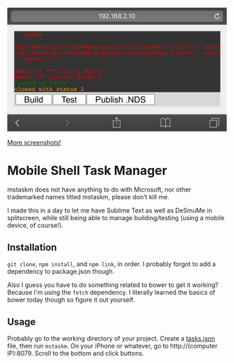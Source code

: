 ![](./img/screenshot1.png)

[More screenshots!](./img/)

# Mobile Shell Task Manager

mstaskm does not have anything to do with Microsoft, nor other trademarked names titled mstaskm, please don't kill me.

I made this in a day to let me have Sublime Text as well as DeSmuMe in splitscreen, while still being able to manage building/testing (using a mobile device, of course!).

## Installation

`git clone`, `npm install`, and `npm link`, in order. I probably forgot to add a dependency to package.json though.

Also I guess you have to do something related to bower to get it working? Because I'm using the `fetch` dependency. I literally learned the basics of bower today though so figure it out yourself.

## Usage

Probably go to the working directory of your project. Create a [tasks.json](https://gist.github.com/towerofnix/37c95614364d5766a67cee2ae1f179cd) file, then run `mstaskm`. On your iPhone or whatever, go to http://(computer IP):8079. Scroll to the bottom and click buttons.

